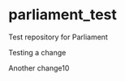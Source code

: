 parliament_test
===============

Test repository for Parliament

Testing a change

Another change10
